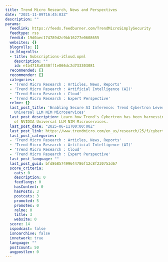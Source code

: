 ```yaml
---
title: Trend Micro Research, News and Perspectives
date: "2021-11-09T16:45:03Z"
description: ""
params:
  feedlink: https://feeds.feedburner.com/TrendMicroSimplySecurity
  feedtype: rss
  feedid: 19d0aec174789d2c9bb16277e0608655
  websites: {}
  blogrolls: []
  in_blogrolls:
  - title: Subscriptions-iCloud.opml
    description: ""
    id: e1b4718a0340ff1e866dc2d733303081
  recommended: []
  recommender: []
  categories:
  - 'Trend Micro Research : Articles, News, Reports'
  - 'Trend Micro Research : Artificial Intelligence (AI)'
  - 'Trend Micro Research : Cloud'
  - 'Trend Micro Research : Expert Perspective'
  relme: {}
  last_post_title: 'Enabling Secure AI Inference: Trend Cybertron Leverages NVIDIA
    Universal LLM NIM Microservices'
  last_post_description: Learn how Trend's Cybertron has been harnessing the power
    of NVIDIA Universal LLM NIM Microservices.
  last_post_date: "2025-06-11T00:00:00Z"
  last_post_link: https://www.trendmicro.com/en_us/research/25/f/cybertron-nvidia-universal-llm-nim-microservices.html
  last_post_categories:
  - 'Trend Micro Research : Articles, News, Reports'
  - 'Trend Micro Research : Artificial Intelligence (AI)'
  - 'Trend Micro Research : Cloud'
  - 'Trend Micro Research : Expert Perspective'
  last_post_language: ""
  last_post_guid: bfd86857499644786f12c8f230753d67
  score_criteria:
    cats: 0
    description: 0
    feedlangs: 0
    hasContent: 0
    hasPosts: 3
    postcats: 3
    promoted: 5
    promotes: 0
    relme: 0
    title: 3
    website: 0
  score: 14
  ispodcast: false
  isnoarchive: false
  innetwork: true
  language: ""
  postcount: 50
  avgpostlen: 0
---
```

